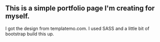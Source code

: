 ## This is a simple portfolio page I'm creating for myself.

I got the design from templatemo.com. I used SASS and a little bit of bootstrap build this up.
